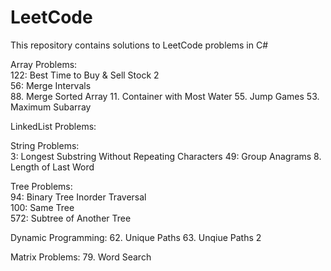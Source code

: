 # LeetCode
This repository contains solutions to LeetCode problems in C#  


Array Problems:  
122: Best Time to Buy & Sell Stock 2    
56: Merge Intervals  
88. Merge Sorted Array 
11. Container with Most Water 
55. Jump Games
53. Maximum Subarray

LinkedList Problems:  


String Problems:  
3:  Longest Substring Without Repeating Characters
49: Group Anagrams
8. Length of Last Word  

Tree Problems:  
94: Binary Tree Inorder Traversal  
100: Same Tree  
572: Subtree of Another Tree 

Dynamic Programming:
62. Unique Paths
63. Unqiue Paths 2

Matrix Problems:
79. Word Search
